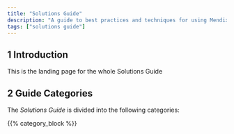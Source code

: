 ```yaml
---
title: "Solutions Guide"
description: "A guide to best practices and techniques for using Mendix"
tags: ["solutions guide"]
---
```


## 1 Introduction

This is the landing page for the whole Solutions Guide

## 2 Guide Categories

The *Solutions Guide* is divided into the following categories:

[//]: # (You can generate the category block automatically, or set it up manually to help the reader go to the right place)

{{% category_block %}}


